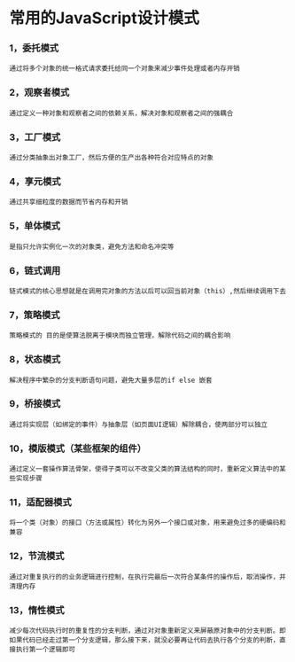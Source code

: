 #  常用的JavaScript设计模式

### 1，委托模式

```
通过将多个对象的统一格式请求委托给同一个对象来减少事件处理或者内存开销
```

### 2，观察者模式

```
通过定义一种对象和观察者之间的依赖关系，解决对象和观察者之间的强耦合
```

### 3，工厂模式

```
通过分类抽象出对象工厂，然后方便的生产出各种符合对应特点的对象
```
### 4，享元模式

```
通过共享细粒度的数据而节省内存和开销
```
### 5，单体模式

```
是指只允许实例化一次的对象类，避免方法和命名冲突等
```

### 6，链式调用

```
链式模式的核心思想就是在调用完对象的方法以后可以回当前对象（this）,然后继续调用下去
```

### 7，策略模式

```
策略模式的 目的是使算法脱离于模块而独立管理，解除代码之间的耦合影响
```

### 8，状态模式

```
解决程序中繁杂的分支判断语句问题，避免大量多层的if else 嵌套
```

### 9，桥接模式

```
通过将实现层（如绑定的事件）与抽象层（如页面UI逻辑）解除耦合，使两部分可以独立
```
### 10，模版模式（某些框架的组件）

```
通过定义一套操作算法骨架，使得子类可以不改变父类的算法结构的同时，重新定义算法中的某些实现步骤
```

### 11，适配器模式

```
将一个类（对象）的接口（方法或属性）转化为另外一个接口或对象，用来避免过多的硬编码和兼容
```
### 12，节流模式

```
通过对重复执行的的业务逻辑进行控制，在执行完最后一次符合某条件的操作后，取消操作，并清理内存
```
### 13，惰性模式

```
减少每次代码执行时的重复性的分支判断，通过对对象重新定义来屏蔽原对象中的分支判断。即如果代码已经走过第一个分支逻辑，那么接下来，就没必要再让代码去执行各个分支的判断，直接执行第一个逻辑即可
```


